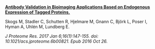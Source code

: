 [**Antibody Validation in Bioimaging Applications Based on Endogenous Expression of Tagged Proteins.**](https://www.ncbi.nlm.nih.gov/pubmed/27723985)

Skogs M, Stadler C, Schutten R, Hjelmare M, Gnann C, Björk L, Poser I, Hyman A, Uhlén M, Lundberg E.

*J Proteome Res. 2017 Jan 6;16(1):147-155. doi: 10.1021/acs.jproteome.6b00821. Epub 2016 Oct 26.*
